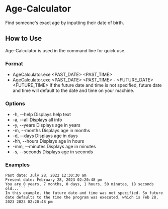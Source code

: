 # Age-Calculator
Find someone's exact age by inputting their date of birth.
## How to Use
Age-Calculator is used in the command line for quick use.
### Format 
* AgeCalculator.exe <OPTIONS> <PAST_DATE> <PAST_TIME>
* AgeCalculator.exe <OPTIONS> <PAST_DATE> <PAST_TIME> - <FUTURE_DATE> <FUTURE_TIME>
If the future date and time is not specified, future date and time will default to the date and time on your machine.
### Options
* -h, --help            Displays help text
* -a, --all             Displays all info 
* -y, --years           Displays age in years
* -m, --months          Displays age in months
* -d, --days            Displays age in days
* -hh, --hours          Displays age in hours
* -mm, --minutes        Displays age in minutes
* -s, --seconds         Displays age in seconds
### Examples
```AgeCalculator.exe -a 7/28/2022 12:30:30am
Past date: July 28, 2022 12:30:30 am
Present date: February 28, 2023 02:20:48 pm
You are 0 years, 7 months, 0 days, 1 hours, 50 minutes, 18 seconds old...```
In this example, the future date and time was not specified. So future date defaults to the time the program was executed, which is Feb 28, 2023 2023 02:20:48 pm
